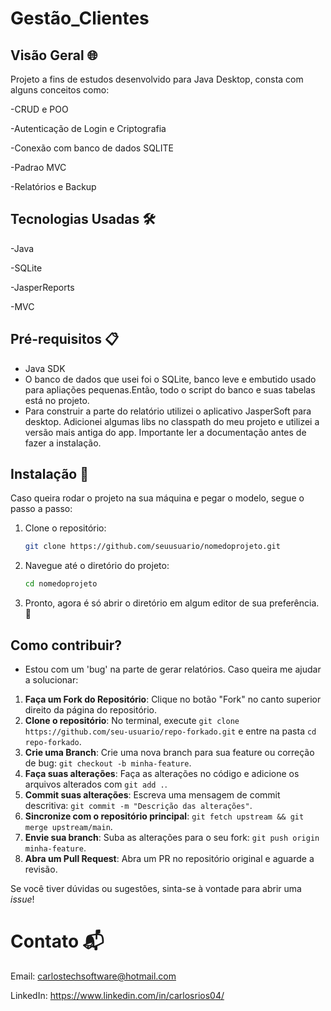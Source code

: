 # Gestão_Clientes

## Visão Geral 🌐
Projeto a fins de estudos desenvolvido para Java Desktop, consta com alguns conceitos como:

-CRUD e POO

-Autenticação de Login e Criptografia

-Conexão com banco de dados SQLITE

-Padrao MVC

-Relatórios e Backup

## Tecnologias Usadas 🛠️
-Java

-SQLite

-JasperReports

-MVC

## Pré-requisitos 📋
- Java SDK
- O banco de dados que usei foi o SQLite, banco leve e embutido usado para apliações pequenas.Então, todo o script do banco e suas tabelas está no projeto.
- Para construir a parte do relatório utilizei o aplicativo JasperSoft para desktop. Adicionei algumas libs no classpath do meu projeto e utilizei a versão mais antiga do app.
Importante ler a documentação antes de fazer a instalação. 

## Instalação 🚀
Caso queira rodar o projeto na sua máquina e pegar o modelo, segue o passo a passo:

1. Clone o repositório:
   ```bash
   git clone https://github.com/seuusuario/nomedoprojeto.git

2. Navegue até o diretório do projeto:
   ```bash
   cd nomedoprojeto

3. Pronto, agora é só abrir o diretório em algum editor de sua preferência. 🤝


## Como contribuir?
- Estou com um 'bug' na parte de gerar relatórios. Caso queira me ajudar a solucionar:
  
1. **Faça um Fork do Repositório**: Clique no botão "Fork" no canto superior direito da página do repositório.
2. **Clone o repositório**: No terminal, execute `git clone https://github.com/seu-usuario/repo-forkado.git` e entre na pasta `cd repo-forkado`.
3. **Crie uma Branch**: Crie uma nova branch para sua feature ou correção de bug: `git checkout -b minha-feature`.
4. **Faça suas alterações**: Faça as alterações no código e adicione os arquivos alterados com `git add .`.
5. **Commit suas alterações**: Escreva uma mensagem de commit descritiva: `git commit -m "Descrição das alterações"`.
6. **Sincronize com o repositório principal**: `git fetch upstream && git merge upstream/main`.
7. **Envie sua branch**: Suba as alterações para o seu fork: `git push origin minha-feature`.
8. **Abra um Pull Request**: Abra um PR no repositório original e aguarde a revisão.

Se você tiver dúvidas ou sugestões, sinta-se à vontade para abrir uma *issue*!

  
# Contato 📬
Email: carlostechsoftware@hotmail.com

LinkedIn: https://www.linkedin.com/in/carlosrios04/
